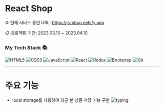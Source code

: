 # React Shop

⚙ 현재 서비스 중인 URL: <https://js-shop.netlify.app>

📋 프로젝트 기간: 2023.03.10 ~ 2023.04.10

<h3> My Tech Stack 📚</h3>

![HTML5](https://img.shields.io/badge/-HTML5-F05032?style=for-the-badge&logo=html5&logoColor=ffffff)
![CSS3](https://img.shields.io/badge/-CSS3-007ACC?style=for-the-badge&logo=css3)
![JavaScript](https://img.shields.io/badge/-JavaScript-%23F7DF1C?style=for-the-badge&logo=javascript&logoColor=000000&labelColor=%23F7DF1C&color=%23FFCE5A)
![React](https://img.shields.io/badge/-React-222222?style=for-the-badge&logo=react)
![Redux](https://img.shields.io/badge/-Redux-764ABC?style=for-the-badge&logo=redux)
![Bootstrap](https://img.shields.io/badge/-Bootstrap-764ABC?style=for-the-badge&logo=bootstrap&logoColor=ffffff)
![Git](https://img.shields.io/badge/-Git-F05032?style=for-the-badge&logo=git&logoColor=ffffff)

<hr/>

# 주요 기능

- local storage를 사용하여 최근 본 상품 저장 기능 구현
  ![typing](public/image/typing.gif)
